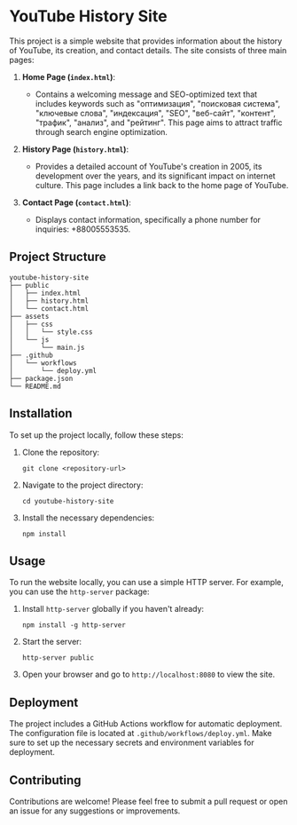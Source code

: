 # YouTube History Site

This project is a simple website that provides information about the history of YouTube, its creation, and contact details. The site consists of three main pages:

1. **Home Page (`index.html`)**: 
   - Contains a welcoming message and SEO-optimized text that includes keywords such as "оптимизация", "поисковая система", "ключевые слова", "индексация", "SEO", "веб-сайт", "контент", "трафик", "анализ", and "рейтинг". This page aims to attract traffic through search engine optimization.

2. **History Page (`history.html`)**: 
   - Provides a detailed account of YouTube's creation in 2005, its development over the years, and its significant impact on internet culture. This page includes a link back to the home page of YouTube.

3. **Contact Page (`contact.html`)**: 
   - Displays contact information, specifically a phone number for inquiries: +88005553535.

## Project Structure

```
youtube-history-site
├── public
│   ├── index.html
│   ├── history.html
│   └── contact.html
├── assets
│   ├── css
│   │   └── style.css
│   └── js
│       └── main.js
├── .github
│   └── workflows
│       └── deploy.yml
├── package.json
└── README.md
```

## Installation

To set up the project locally, follow these steps:

1. Clone the repository:
   ```
   git clone <repository-url>
   ```

2. Navigate to the project directory:
   ```
   cd youtube-history-site
   ```

3. Install the necessary dependencies:
   ```
   npm install
   ```

## Usage

To run the website locally, you can use a simple HTTP server. For example, you can use the `http-server` package:

1. Install `http-server` globally if you haven't already:
   ```
   npm install -g http-server
   ```

2. Start the server:
   ```
   http-server public
   ```

3. Open your browser and go to `http://localhost:8080` to view the site.

## Deployment

The project includes a GitHub Actions workflow for automatic deployment. The configuration file is located at `.github/workflows/deploy.yml`. Make sure to set up the necessary secrets and environment variables for deployment.

## Contributing

Contributions are welcome! Please feel free to submit a pull request or open an issue for any suggestions or improvements.
